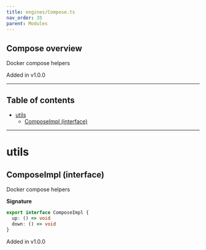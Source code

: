 ```yaml
---
title: engines/Compose.ts
nav_order: 35
parent: Modules
---
```


## Compose overview

Docker compose helpers

Added in v1.0.0

---

<h2 class="text-delta">Table of contents</h2>

- [utils](#utils)
  - [ComposeImpl (interface)](#composeimpl-interface)

---

# utils

## ComposeImpl (interface)

Docker compose helpers

**Signature**

```ts
export interface ComposeImpl {
  up: () => void
  down: () => void
}
```

Added in v1.0.0
